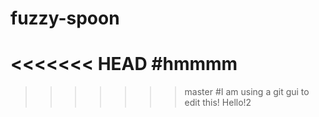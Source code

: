 # fuzzy-spoon
<<<<<<< HEAD
#hmmmm
=======
>>>>>>> master
#I am using a git gui to edit this!
Hello!2